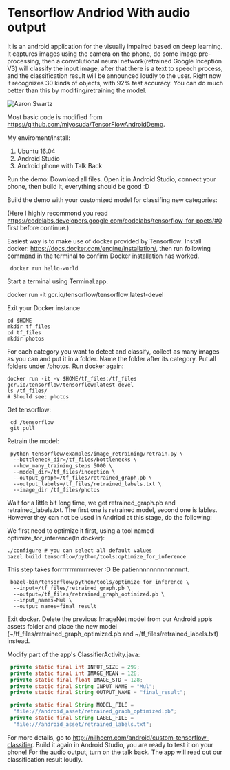 # Tensorflow Andriod With audio output

It is an android application for the visually impaired based on deep learning. It captures images using the camera on the phone, do some image pre-processing, then a convolutional neural network(retrained Google Inception V3) will classify the input image, after that there is a text to speech process, and the classification result will be announced loudly to the user.
Right now it recognizes 30 kinds of objects, with 92% test accuracy. You can do much better than this by modifing/retraining the model.

![Aaron Swartz](https://github.com/jxtz518/Tensorflow_Andriod_With_Audio_Output/raw/master/demo.png)

Most basic code is modified from https://github.com/miyosuda/TensorFlowAndroidDemo.

My enviroment/install:
1. Ubuntu 16.04
2. Android Studio
3. Android phone with Talk Back

Run the demo:
Download all files. Open it in Android Studio, connect your phone, then build it, everything should be good :D

Build the demo with your customized model for classifing new categories:

(Here I highly recommond you read https://codelabs.developers.google.com/codelabs/tensorflow-for-poets/#0 first before continue.)

Easiest way is to make use of docker provided by Tensorflow:
Install docker: https://docs.docker.com/engine/installation/, then run following command in the terminal to confirm Docker installation has worked. 
```
 docker run hello-world
 ```
 Start a terminal using Terminal.app.

 docker run -it gcr.io/tensorflow/tensorflow:latest-devel 

Exit your Docker instance
 ```
 cd $HOME
 mkdir tf_files
 cd tf_files
 mkdir photos
 ```
For each category you want to detect and classify, collect as many images as you can and put it in a folder. Name the folder after its category. Put all folders under /photos. Run docker again:
 ```
 docker run -it -v $HOME/tf_files:/tf_files  gcr.io/tensorflow/tensorflow:latest-devel
 ls /tf_files/ 
 # Should see: photos 
 ```
Get tensorflow: 
```
 cd /tensorflow
 git pull
```
Retrain the model:
```
 python tensorflow/examples/image_retraining/retrain.py \
  --bottleneck_dir=/tf_files/bottlenecks \
  --how_many_training_steps 5000 \
  --model_dir=/tf_files/inception \
  --output_graph=/tf_files/retrained_graph.pb \
  --output_labels=/tf_files/retrained_labels.txt \
  --image_dir /tf_files/photos
 ```
Wait for a little bit long time, we get retrained_graph.pb and retrained_labels.txt. The first one is retrained model, second one is lables. However they can not be used in Andriod at this stage, do the following:

We first need to optimize it first, using a tool named optimize_for_inference(In docker):
 ```
 ./configure # you can select all default values
 bazel build tensorflow/python/tools:optimize_for_inference
```
This step takes forrrrrrrrrrrrrrever :D Be patiennnnnnnnnnnnnnt.
```
 bazel-bin/tensorflow/python/tools/optimize_for_inference \
  --input=/tf_files/retrained_graph.pb \
  --output=/tf_files/retrained_graph_optimized.pb \
  --input_names=Mul \
  --output_names=final_result
```  
Exit docker. Delete the previous ImageNet model from our Android app’s assets folder and place the new model (~/tf_files/retrained_graph_optimized.pb and ~/tf_files/retrained_labels.txt) instead.  

Modify part of the app's ClassifierActivity.java: 
```java
 private static final int INPUT_SIZE = 299;
 private static final int IMAGE_MEAN = 128;
 private static final float IMAGE_STD = 128;
 private static final String INPUT_NAME = "Mul";
 private static final String OUTPUT_NAME = "final_result";

 private static final String MODEL_FILE =
  "file:///android_asset/retrained_graph_optimized.pb";
 private static final String LABEL_FILE =
  "file:///android_asset/retrained_labels.txt";
 ```
For more details, go to http://nilhcem.com/android/custom-tensorflow-classifier.
Build it again in Android Studio, you are ready to test it on your phone! For the audio output, turn on the talk back. The app will read out our classification result loudly.


 




 

 











